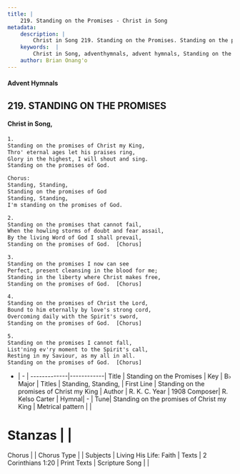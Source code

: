 ```yaml
---
title: |
    219. Standing on the Promises - Christ in Song
metadata:
    description: |
        Christ in Song 219. Standing on the Promises. Standing on the promises of Christ my King, Thro' eternal ages let his praises ring, Glory in the highest, I will shout and sing. Standing on the promises of God. Chorus: Standing, Standing,  Standing on the promises of God Standing, Standing, I'm standing on the promises of God.
    keywords:  |
        Christ in Song, adventhymnals, advent hymnals, Standing on the Promises, Standing on the promises of Christ my King. Standing, Standing, 
    author: Brian Onang'o
---
```


#### Advent Hymnals
## 219. STANDING ON THE PROMISES
####  Christ in Song,

```txt
1.
Standing on the promises of Christ my King,
Thro' eternal ages let his praises ring,
Glory in the highest, I will shout and sing.
Standing on the promises of God.

Chorus:
Standing, Standing, 
Standing on the promises of God
Standing, Standing,
I'm standing on the promises of God.

2.
Standing on the promises that cannot fail,
When the howling storms of doubt and fear assail,
By the living Word of God I shall prevail,
Standing on the promises of God.  [Chorus]

3.
Standing on the promises I now can see
Perfect, present cleansing in the blood for me;
Standing in the liberty where Christ makes free,
Standing on the promises of God.  [Chorus]

4.
Standing on the promises of Christ the Lord,
Bound to him eternally by love's strong cord,
Overcoming daily with the Spirit's sword,
Standing on the promises of God.  [Chorus]

5.
Standing on the promises I cannot fall,
List'ning ev'ry moment to the Spirit's call,
Resting in my Saviour, as my all in all. 
Standing on the promises of God.  [Chorus]

```

- |   -  |
-------------|------------|
Title | Standing on the Promises |
Key | B♭ Major |
Titles | Standing, Standing,  |
First Line | Standing on the promises of Christ my King |
Author | R. K. C.
Year | 1908
Composer| R. Kelso Carter |
Hymnal|  - |
Tune| Standing on the promises of Christ my King |
Metrical pattern | |
# Stanzas |  |
Chorus |  |
Chorus Type |  |
Subjects | Living His Life: Faith |
Texts | 2 Corinthians 1:20 |
Print Texts | 
Scripture Song |  |
    
